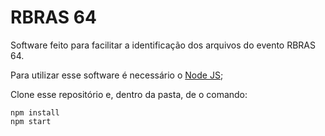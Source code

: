# RBRAS 64 

Software feito para facilitar a identificação dos arquivos do evento RBRAS 64.

Para utilizar esse software é necessário o  [Node JS](https://www.nodejs.org);

Clone esse repositório e, dentro da pasta, de o comando:
```
npm install
npm start
```

